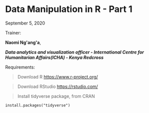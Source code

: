 # Data Manipulation in R - Part 1

September 5, 2020

Trainer: 

**Naomi Ng'ang'a**,

_**Data analytics and visualization officer - International Centre for Humanitarian Affairs(ICHA) - Kenya Redcross**_

Requirements: 

> Download R <https://www.r-project.org/>

> Download RStudio <https://rstudio.com/>

> Install tidyverse package, from CRAN 
   
```install.packages("tidyverse")```
